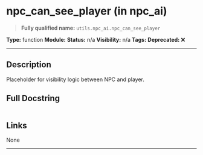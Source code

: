 # npc_can_see_player (in npc_ai)
> **Fully qualified name:** `utils.npc_ai.npc_can_see_player`

**Type:** function
**Module:** 
**Status:** n/a
**Visibility:** n/a
**Tags:** 
**Deprecated:** ❌

---

## Description
Placeholder for visibility logic between NPC and player.

## Full Docstring
```

```

## Links
None

---
